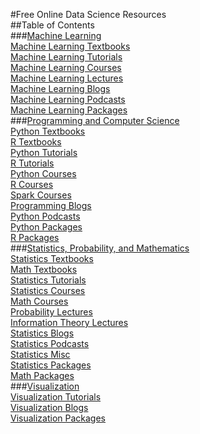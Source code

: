 #Free Online Data Science Resources  
##Table of Contents  
###[Machine Learning](./machine_learning)  
[Machine Learning Textbooks](machine_learning#MachineLearningTextbooks)  
[Machine Learning Tutorials](machine_learning#MachineLearningTutorials)  
[Machine Learning Courses](machine_learning#MachineLearningCourses)  
[Machine Learning Lectures](machine_learning#MachineLearningLectures)  
[Machine Learning Blogs](machine_learning#MachineLearningBlogs)  
[Machine Learning Podcasts](machine_learning#MachineLearningPodcasts)  
[Machine Learning Packages](machine_learning#MachineLearningPackages)  
###[Programming and Computer Science](./programming)  
[Python Textbooks](programming#PythonTextbooks)  
[R Textbooks](programming#RTextbooks)  
[Python Tutorials](programming#PythonTutorials)  
[R Tutorials](programming#RTutorials)  
[Python Courses](programming#PythonCourses)  
[R Courses](programming#RCourses)  
[Spark Courses](programming#SparkCourses)  
[Programming Blogs](programming#ProgrammingBlogs)  
[Python Podcasts](programming#PythonPodcasts)  
[Python Packages](programming#PythonPackages)  
[R Packages](programming#RPackages)  
###[Statistics, Probability, and Mathematics](./statistics)  
[Statistics Textbooks](statistics#StatisticsTextbooks)  
[Math Textbooks](statistics#MathTextbooks)  
[Statistics Tutorials](statistics#StatisticsTutorials)  
[Statistics Courses](statistics#StatisticsCourses)  
[Math Courses](statistics#MathCourses)  
[Probability Lectures](statistics#ProbabilityLectures)  
[Information Theory Lectures](statistics#InformationTheoryLectures)  
[Statistics Blogs](statistics#StatisticsBlogs)  
[Statistics Podcasts](statistics#StatisticsPodcasts)  
[Statistics Misc](statistics#StatisticsMisc)  
[Statistics Packages](statistics#StatisticsPackages)  
[Math Packages](statistics#MathPackages)  
###[Visualization](./visualizaiton)  
[Visualization Tutorials](visualizaiton#VisualizationTutorials)  
[Visualization Blogs](visualizaiton#VisualizationBlogs)  
[Visualization Packages](visualizaiton#VisualizationPackages)  
